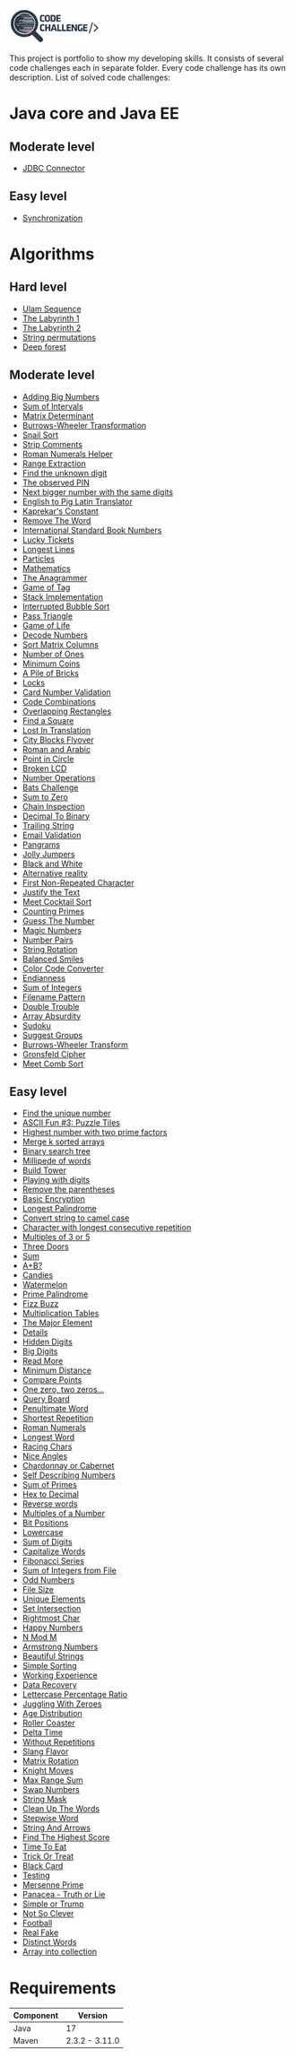 ![Main Logo](code-challenge.png)

This project is portfolio to show my developing skills. 
It consists of several code challenges each in separate folder.
Every code challenge has its own description. 
List of solved code challenges:

Java core and Java EE
=====================

Moderate level
--------------
* [JDBC Connector](javaee/moderate/jdbc-connector/README.md)

Easy level
----------
* [Synchronization](javaee/easy/synchronization/README.md)


Algorithms
==========

Hard level
----------
* [Ulam Sequence](algorithms/hard/ulam-sequence/README.md)
* [The Labyrinth 1](algorithms/hard/labyrinth/README.md)
* [The Labyrinth 2](algorithms/hard/labyrinth2/README.md)
* [String permutations](algorithms/hard/string-permutations/README.md)
* [Deep forest](algorithms/hard/deepforest/README.md)


Moderate level
--------------
* [Adding Big Numbers](algorithms/moderate/addingbignumbers/README.md)
* [Sum of Intervals](algorithms/moderate/sumofintervals/README.md)
* [Matrix Determinant](algorithms/moderate/matrixdeterminant/README.md)
* [Burrows-Wheeler Transformation](algorithms/moderate/burrows-wheeler-transformation/README.md)
* [Snail Sort](algorithms/moderate/snailsort/README.md)
* [Strip Comments](algorithms/moderate/stripcomments/README.md)
* [Roman Numerals Helper](algorithms/moderate/romannumeralshelper/README.md)
* [Range Extraction](algorithms/moderate/rangeextraction/README.md)
* [Find the unknown digit](algorithms/moderate/unknowndigit/README.md)
* [The observed PIN](algorithms/moderate/theobservedpin/README.md)
* [Next bigger number with the same digits](algorithms/moderate/nextbiggernumber/README.md)
* [English to Pig Latin Translator](algorithms/moderate/pig-latin/README.md)
* [Kaprekar's Constant](algorithms/moderate/kaprekars-constant/README.md)
* [Remove The Word](algorithms/moderate/remove-the-letters/README.md)
* [International Standard Book Numbers](algorithms/moderate/isbn/README.md)
* [Lucky Tickets](algorithms/moderate/lucky-tickets/README.md)
* [Longest Lines](algorithms/moderate/longest-lines/README.md)
* [Particles](algorithms/moderate/particles/README.md)
* [Mathematics](algorithms/moderate/math/README.md)
* [The Anagrammer](algorithms/moderate/anagrammer/README.md)
* [Game of Tag](algorithms/moderate/fifteen/README.md)
* [Stack Implementation](algorithms/moderate/stack-implementation/README.md)
* [Interrupted Bubble Sort](algorithms/moderate/interrupted-bubble-sort/README.md)
* [Pass Triangle](algorithms/moderate/pass-triangle/README.md)
* [Game of Life](algorithms/moderate/game-of-life/README.md)
* [Decode Numbers](algorithms/moderate/decode-numbers/README.md)
* [Sort Matrix Columns](algorithms/moderate/sort-matrix-columns/README.md)
* [Number of Ones](algorithms/moderate/number-of-ones/README.md)
* [Minimum Coins](algorithms/moderate/minimum-coins/README.md)
* [A Pile of Bricks](algorithms/moderate/a-pile-of-bricks/README.md)
* [Locks](algorithms/moderate/locks/README.md)
* [Card Number Validation](algorithms/moderate/card-number-validation/README.md)
* [Code Combinations](algorithms/moderate/code-combinations/README.md)
* [Overlapping Rectangles](algorithms/moderate/overlapping-rectangles/README.md)
* [Find a Square](algorithms/moderate/find-a-square/README.md)
* [Lost In Translation](algorithms/moderate/lost-in-translation/README.md)
* [City Blocks Flyover](algorithms/moderate/city-blocks-flyover/README.md)
* [Roman and Arabic](algorithms/moderate/roman-and-arabic/README.md)
* [Point in Circle](algorithms/moderate/point-in-circle/README.md)
* [Broken LCD](/moderatebroken-lcd/README.md)
* [Number Operations](algorithms/moderate/number-operations/README.md)
* [Bats Challenge](algorithms/moderate/bats-challenge/README.md)
* [Sum to Zero](algorithms/moderate/sum-to-zero/README.md)
* [Chain Inspection](algorithms/moderate/chain-inspection/README.md)
* [Decimal To Binary](algorithms/moderate/decimal-to-binary/README.md)
* [Trailing String](algorithms/moderate/trailing-string/README.md)
* [Email Validation](algorithms/moderate/email-validation/README.md)
* [Pangrams](algorithms/moderate/pangrams/README.md)
* [Jolly Jumpers](algorithms/moderate/jolly-jumpers/README.md)
* [Black and White](algorithms/moderate/black-and-white/README.md)
* [Alternative reality](algorithms/moderate/alternative-reality/README.md)
* [First Non-Repeated Character](algorithms/moderate/first-non-repeated-character/README.md)
* [Justify the Text](algorithms/moderate/justify-the-text/README.md)
* [Meet Cocktail Sort](algorithms/moderate/meet-cocktail-sort/README.md)
* [Counting Primes](algorithms/moderate/counting-primes/README.md)
* [Guess The Number](algorithms/moderate/guess-the-number/README.md)
* [Magic Numbers](algorithms/moderate/magic-numbers/README.md)
* [Number Pairs](algorithms/moderate/number-pairs/README.md)
* [String Rotation](algorithms/moderate/string-rotation/README.md)
* [Balanced Smiles](algorithms/moderate/balanced-smiles/README.md)
* [Color Code Converter](algorithms/moderate/color-code-converter/README.md)
* [Endianness](algorithms/moderate/endianness/README.md)
* [Sum of Integers](algorithms/moderate/sum-of-integers/README.md)
* [Filename Pattern](algorithms/moderate/filename-pattern/README.md)
* [Double Trouble](algorithms/moderate/double-trouble/README.md)
* [Array Absurdity](algorithms/moderate/array-absurdity/README.md)
* [Sudoku](algorithms/moderate/sudoku/README.md)
* [Suggest Groups](algorithms/moderate/suggest-groups/README.md)
* [Burrows-Wheeler Transform](algorithms/moderate/burrows-wheeler-transform/README.md)
* [Gronsfeld Cipher](algorithms/moderate/gronsfeld-cipher/README.md)
* [Meet Comb Sort](algorithms/moderate/meet-comb-sort/README.md)

Easy level
----------
* [Find the unique number](algorithms/easy/uniquenumber/README.md)
* [ASCII Fun #3: Puzzle Tiles](algorithms/easy/puzzletiles/README.md)
* [Highest number with two prime factors](algorithms/easy/highestnumber/README.md)
* [Merge k sorted arrays](algorithms/easy/mergesortedarrays/README.md)
* [Binary search tree](algorithms/easy/binarysearchtree/README.md)
* [Millipede of words](algorithms/easy/millipedeofwords/README.md)
* [Build Tower](algorithms/easy/buildtower/README.md)
* [Playing with digits](algorithms/easy/playingwithdigits/README.md)
* [Remove the parentheses](algorithms/easy/removetheparentheses/README.md)
* [Basic Encryption](algorithms/easy/basicencryption/README.md)
* [Longest Palindrome](algorithms/easy/longestpalindrome/README.md)
* [Convert string to camel case](algorithms/easy/tocamelcase/README.md)
* [Character with longest consecutive repetition](algorithms/easy/characterwithlongest/README.md)
* [Multiples of 3 or 5](algorithms/easy/multiples3or5/README.md)
* [Three Doors](algorithms/easy/theedoors/README.md)
* [Sum](algorithms/easy/sum/README.md)
* [A+B?](algorithms/easy/aplusb/README.md)
* [Candies](algorithms/easy/candies/README.md)
* [Watermelon](algorithms/easy/watermelon/src/README.md)
* [Prime Palindrome](algorithms/easy/prime-palindrome/README.md)
* [Fizz Buzz](algorithms/easy/fizz-buzz/README.md)
* [Multiplication Tables](algorithms/easy/multiplication-tables/README.md)
* [The Major Element](/easy/the-major-element/README.md)
* [Details](/easy/details/README.md)
* [Hidden Digits](algorithms/easy/hidden-digits/README.md)
* [Big Digits](algorithms/easy/big-digits/README.md)
* [Read More](algorithms/easy/read-more/README.md)
* [Minimum Distance](algorithms/easy/minimum-distance/README.md)
* [Compare Points](algorithms/easy/compare-points/README.md)
* [One zero, two zeros...](algorithms/easy/one-zero-two-zeros/README.md)
* [Query Board](algorithms/easy/query-board/README.md)
* [Penultimate Word](algorithms/easy/penultimate-word/README.md)
* [Shortest Repetition](algorithms/easy/shortest-repetition/README.md) 
* [Roman Numerals](algorithms/easy/roman-numerals/README.md)
* [Longest Word](algorithms/easy/longest-word/README.md)
* [Racing Chars](algorithms/easy/racing-chars/README.md)
* [Nice Angles](algorithms/easy/nice-angles/README.md)
* [Chardonnay or Cabernet](algorithms/easy/chardonnay-or-cabernet/README.md)
* [Self Describing Numbers](algorithms/easy/self-describing-numbers/README.md)
* [Sum of Primes](algorithms/easy/sum-of-primes/README.md)
* [Hex to Decimal](algorithms/easy/hex-to-decimal/README.md)
* [Reverse words](algorithms/easy/reverse-words/README.md)
* [Multiples of a Number](algorithms/easy/multiples-of-a-number/README.md)
* [Bit Positions](algorithms/easy/bit-positions/README.md)
* [Lowercase](algorithms/easy/lowercase/README.md)
* [Sum of Digits](algorithms/easy/sum-of-digits/README.md)
* [Capitalize Words](algorithms/easy/capitalize-words/README.md)
* [Fibonacci Series](algorithms/easy/fibonacci-series/README.md)
* [Sum of Integers from File](algorithms/easy/sum-of-integers-from-file/README.md)
* [Odd Numbers](algorithms/easy/odd-numbers/README.md)
* [File Size](algorithms/easy/file-size/README.md)
* [Unique Elements](algorithms/easy/unique-elements/README.md)
* [Set Intersection](algorithms/easy/set-intersection/README.md)
* [Rightmost Char](algorithms/easy/rightmost-char/README.md)
* [Happy Numbers](algorithms/easy/happy-numbers/README.md)
* [N Mod M](algorithms/easy/n-mod-m/README.md)
* [Armstrong Numbers](algorithms/easy/armstrong-numbers/README.md)
* [Beautiful Strings](algorithms/easy/beautiful-strings/README.md)
* [Simple Sorting](algorithms/easy/simple-sorting/README.md)
* [Working Experience](algorithms/easy/working-experience/README.md)
* [Data Recovery](algorithms/easy/data-recovery/README.md)
* [Lettercase Percentage Ratio](algorithms/easy/lettercase-percentage-ratio/README.md)
* [Juggling With Zeroes](algorithms/easy/juggling-with-zeroes/README.md)
* [Age Distribution](algorithms/easy/age-distribution/README.md)
* [Roller Coaster](algorithms/easy/roller-coaster/README.md)
* [Delta Time](algorithms/easy/delta-time/README.md)
* [Without Repetitions](algorithms/easy/without-repetitions/README.md)
* [Slang Flavor](algorithms/easy/slang-flavor/README.md)
* [Matrix Rotation](algorithms/easy/matrix-rotation/README.md)
* [Knight Moves](algorithms/easy/knight-moves/README.md)
* [Max Range Sum](algorithms/easy/max-range-sum/README.md)
* [Swap Numbers](algorithms/easy/swap-numbers/README.md)
* [String Mask](algorithms/easy/string-mask/README.md)
* [Clean Up The Words](algorithms/easy/clean-up-the-words/README.md)
* [Stepwise Word](algorithms/easy/stepwise-word/README.md)
* [String And Arrows](algorithms/easy/string-and-arrows/README.md)
* [Find The Highest Score](algorithms/easy/find-the-highest-score/README.md)
* [Time To Eat](algorithms/easy/time-to-eat/README.md)
* [Trick Or Treat](algorithms/easy/trick-or-treat/README.md)
* [Black Card](algorithms/easy/black-card/README.md)
* [Testing](algorithms/easy/testing/README.md)
* [Mersenne Prime](algorithms/easy/mersenne-prime/README.md)
* [Panacea - Truth or Lie](algorithms/easy/panacea/README.md)
* [Simple or Trump](algorithms/easy/simple-or-trump/README.md)
* [Not So Clever](algorithms/easy/not-so-clever/README.md)
* [Football](algorithms/easy/football/README.md)
* [Real Fake](algorithms/easy/real-fake/README.md)
* [Distinct Words](algorithms/easy/distinct-words/README.md)
* [Array into collection](algorithms/easy/array-into-collection/README.md)

Requirements
============

| Component | Version        |
|-----------|----------------|
| Java      | 17             |
| Maven     | 2.3.2 - 3.11.0 |

